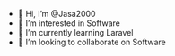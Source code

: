 - 👋 Hi, I’m @Jasa2000
- 👀 I’m interested in Software
- 🌱 I’m currently learning Laravel
- 💞️ I’m looking to collaborate on Software

<!---
Jasa2000/Jasa2000 is a ✨ special ✨ repository because its `README.md` (this file) appears on your GitHub profile.
You can click the Preview link to take a look at your changes.
--->
